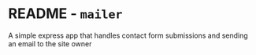 # README - `mailer`

A simple express app that handles contact form submissions and sending an email to the site owner


